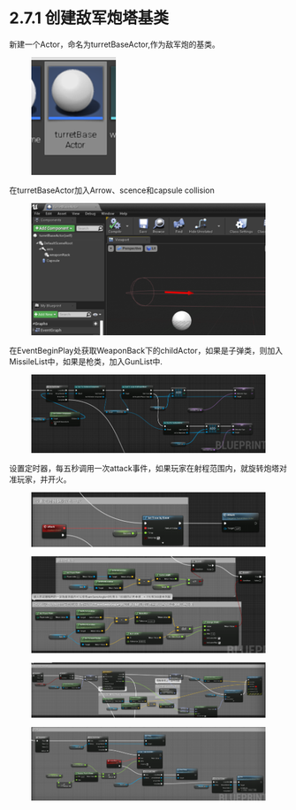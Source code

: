 # 2.7.1 创建敌军炮塔基类

新建一个Actor，命名为turretBaseActor,作为敌军炮的基类。

<figure><img src="../../../.gitbook/assets/image (375).png" alt=""><figcaption></figcaption></figure>

在turretBaseActor加入Arrow、scence和capsule collision

<figure><img src="../../../.gitbook/assets/image (304).png" alt=""><figcaption></figcaption></figure>

在EventBeginPlay处获取WeaponBack下的childActor，如果是子弹类，则加入MissileList中，如果是枪类，加入GunList中.

<figure><img src="../../../.gitbook/assets/image (300).png" alt=""><figcaption></figcaption></figure>

设置定时器，每五秒调用一次attack事件，如果玩家在射程范围内，就旋转炮塔对准玩家，并开火。

<figure><img src="../../../.gitbook/assets/image (345).png" alt=""><figcaption></figcaption></figure>

<figure><img src="../../../.gitbook/assets/image (354).png" alt=""><figcaption></figcaption></figure>

<figure><img src="../../../.gitbook/assets/image (287).png" alt=""><figcaption></figcaption></figure>

<figure><img src="../../../.gitbook/assets/image (365).png" alt=""><figcaption></figcaption></figure>
